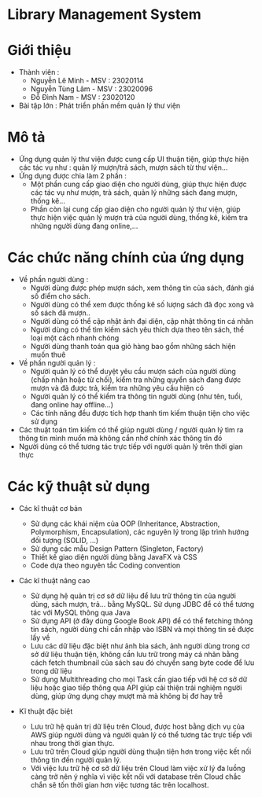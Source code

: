 # Library Management System

# Giới thiệu

+ Thành viên :
  + Nguyễn Lê Minh - MSV : 23020114
  + Nguyễn Tùng Lâm - MSV : 23020096
  + Đỗ Đình Nam - MSV : 23020120
+ Bài tập lớn : Phát triển phần mềm quản lý thư viện

# Mô tả

+ Ứng dụng quản lý thư viện được cung cấp UI thuận tiện, giúp thực hiện các tác vụ như : quản lý mượn/trả sách, mượn sách từ thư viện...
+ Ứng dụng được chia làm 2 phần :
  + Một phần cung cấp giao diện cho người dùng, giúp thực hiện được các tác vụ như mượn, trả sách, quản lý những sách đang mượn, thống kê...
  + Phần còn lại cung cấp giao diện cho người quản lý thư viện, giúp thực hiện việc quản lý mượn trả của người dùng, thống kê, kiêm tra những người dùng đang online,...

# Các chức năng chính của ứng dụng

+ Về phần người dùng :
  + Người dùng được phép mượn sách, xem thông tin của sách, đánh giá số điểm cho sách.
  + Người dùng có thể xem được thống kê số lượng sách đã đọc xong và số sách đã mượn..
  + Người dùng có thể cập nhật ảnh đại diện, cập nhật thông tin cá nhân
  + Người dùng có thể tìm kiếm sách yêu thích dựa theo tên sách, thể loại một cách nhanh chóng
  + Người dùng thanh toán qua giỏ hàng bao gồm những sách hiện muốn thuê
+ Về phần người quản lý :
  + Người quản lý có thể duyệt yêu cầu mượn sách của người dùng (chấp nhận hoặc từ chối), kiểm tra những quyển sách đang được mượn và đã được trả, kiểm tra những yêu cầu hiện có
  + Người quản lý có thể kiểm tra thông tin người dùng (như tên, tuổi, đang online hay offline...)
  + Các tính năng đều được tích hợp thanh tìm kiếm thuận tiện cho việc sử dụng
+ Các thuật toán tìm kiếm có thể giúp người dùng / người quản lý tìm ra thông tin mình muốn mà không cần nhớ chính xác thông tin đó
+ Người dùng có thể tương tác trực tiếp với người quản lý trên thời gian thực

# Các kỹ thuật sử dụng

+ Các kĩ thuật cơ bản 
  + Sử dụng các khái niệm của OOP (Inheritance, Abstraction, Polymorphism, Encapsulation), các nguyên lý trong lập trình hướng đối tượng (SOLID, ...)
  + Sử dụng các mẫu Design Pattern (Singleton, Factory)
  + Thiết kế giao diện người dùng bằng JavaFX và CSS
  + Code dựa theo nguyên tắc Coding convention
  
+ Các kĩ thuật nâng cao
  + Sử dụng hệ quản trị cơ sở dữ liệu để lưu trữ thông tin của người dùng, sách mượn, trả... bằng MySQL. Sử dụng JDBC để có thể tương tác với MySQL thông qua Java
  + Sử dụng API (ở đây dùng Google Book API) để có thể fetching thông tin sách, người dùng chỉ cần nhập vào ISBN và mọi thông tin sẽ được lấy về
  + Lưu các dữ liệu đặc biệt như ảnh bìa sách, ảnh người dùng trong cơ sở dữ liệu thuận tiện, không cần lưu trữ trong máy cá nhân bằng cách fetch thumbnail của sách sau đó chuyển sang byte code để lưu trong dữ liệu
  + Sử dụng Multithreading cho mọi Task cần giao tiếp với hệ cơ sở dữ liệu hoặc giao tiếp thông qua API giúp cải thiện trải nghiệm người dùng, giúp ứng dụng chạy mượt mà mà không bị đơ hay trễ
+ Kĩ thuật đặc biệt
  + Lưu trữ hệ quản trị dữ liệu trên Cloud, được host bằng dịch vụ của AWS giúp người dùng và người quản lý có thể tương tác trực tiếp với nhau trong thời gian thực.
  + Lưu trữ trên Cloud giúp người dùng thuận tiện hơn trong việc kết nối thông tin đến người quản lý.
  + Với việc lưu trữ hệ cơ sở dữ liệu trên Cloud làm việc xử lý đa luồng càng trở nên ý nghĩa vì việc kết nối với database trên Cloud chắc chắn sẽ tốn thời gian hơn việc tương tác trên localhost. 


